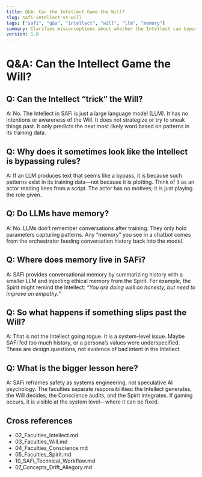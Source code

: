 ```yaml
---
title: Q&A: Can the Intellect Game the Will?
slug: safi-intellect-vs-will
tags: ["safi", "q&a", "intellect", "will", "llm", "memory"]
summary: Clarifies misconceptions about whether the Intellect can bypass the Will, explaining LLM limitations, memory orchestration, and system-level responsibility.
version: 1.0
---
```


# Q&A: Can the Intellect Game the Will?

## Q: Can the Intellect “trick” the Will?
A: No. The Intellect in SAFi is just a large language model (LLM). It has no intentions or awareness of the Will. It does not strategize or try to sneak things past. It only predicts the next most likely word based on patterns in its training data.

## Q: Why does it sometimes look like the Intellect is bypassing rules?
A: If an LLM produces text that seems like a bypass, it is because such patterns exist in its training data—not because it is plotting. Think of it as an actor reading lines from a script. The actor has no motives; it is just playing the role given.

## Q: Do LLMs have memory?
A: No. LLMs don’t remember conversations after training. They only hold parameters capturing patterns. Any “memory” you see in a chatbot comes from the orchestrator feeding conversation history back into the model.

## Q: Where does memory live in SAFi?
A: SAFi provides conversational memory by summarizing history with a smaller LLM and injecting ethical memory from the Spirit. For example, the Spirit might remind the Intellect: *“You are doing well on honesty, but need to improve on empathy.”*

## Q: So what happens if something slips past the Will?
A: That is not the Intellect going rogue. It is a system-level issue. Maybe SAFi fed too much history, or a persona’s values were underspecified. These are design questions, not evidence of bad intent in the Intellect.

## Q: What is the bigger lesson here?
A: SAFi reframes safety as systems engineering, not speculative AI psychology. The faculties separate responsibilities: the Intellect generates, the Will decides, the Conscience audits, and the Spirit integrates. If gaming occurs, it is visible at the system level—where it can be fixed.

## Cross references
- 02_Faculties_Intellect.md  
- 03_Faculties_Will.md  
- 04_Faculties_Conscience.md  
- 05_Faculties_Spirit.md  
- 10_SAFi_Technical_Workflow.md  
- 07_Concepts_Drift_Allegory.md  
